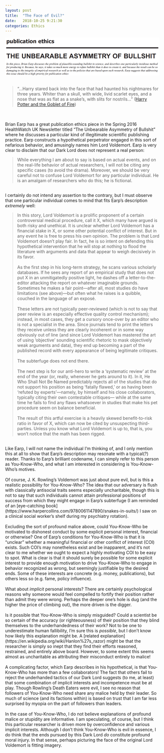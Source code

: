 ```yaml
---
layout: post
title:  "The Face of Evil?"
date:   2018-10-25 9:21:30
categories: Ethics
---
```

<img src="/images/Earp.png">
<br><br>
<blockquote>“…Harry stared back into the face that had haunted his nightmares for three years. Whiter than a skull, with wide, livid scarlet eyes, and a nose that was as flat as a snake’s, with slits for nostrils...” (<a href="https://www.pottermore.com/book-extract-long/the-dark-lord-rises">Harry Potter and the Goblet of Fire</a>)</blockquote>
<br><br>
Brian Earp has a great publication ethics piece in the Spring 2016 HealthWatch UK Newsletter titled “The Unbearable Asymmetry of Bullshit” where he discusses a particular kind of illegitimate scientific publishing practice. Earp constructs a hypothetical perpetrator engaged in this sort of nefarious behavior, and amusingly names him Lord Voldemort. Earp is very clear to disclaim that our Dark Lord does not represent a real person:
<br>
<blockquote>While everything I am about to say is based on actual events, and on the real-life behavior of actual researchers, I will not be citing any specific cases (to avoid the drama). Moreover, we should be very careful not to confuse Lord Voldemort for any particular individual. He is an amalgam of researchers who do this; he is fictional.</blockquote>
<br>
I certainly do not intend any assertion to the contrary, but I must observe that one particular individual comes to mind that fits Earp’s description <i>extremely</i> well:
<br>
<blockquote>In this story, Lord Voldemort is a prolific proponent of a certain controversial medical procedure, call it X, which many have argued is both risky and unethical. It is unclear whether Lord Voldemort has a financial stake in X, or some other potential conflict of interest. But in any event he is free to press his own opinion. The problem is that Lord Voldemort doesn’t play fair. In fact, he is so intent on defending this hypothetical intervention that he will stop at nothing to flood the literature with arguments and data that appear to weigh decisively in its favor. 
<br><br>
As the first step in his long-term strategy, he scans various scholarly databases. If he sees any report of an empirical study that does not put X in an unmitigatedly positive light, he dashes off a letter-to-the-editor attacking the report on whatever imaginable grounds. Sometimes he makes a fair point—after all, most studies do have limitations (see above)—but often what he raises is a quibble, couched in the language of an exposé.
<br><br>
These letters are not typically peer-reviewed (which is not to say that peer review is an especially effective quality control mechanism); instead, in most cases, they get a cursory once-over by an editor who is not a specialist in the area. Since journals tend to print the letters they receive unless they are clearly incoherent or in some way obviously out of line (and since Lord Voldemort has mastered the art of using ‘objective’ sounding scientific rhetoric to mask objectively weak arguments and data), they end up becoming a part of the published record with every appearance of being legitimate critiques.
<br><br>
The subterfuge does not end there.
<br><br>
The next step is for our anti-hero to write a ‘systematic review’ at the end of the year (or, really, whenever he gets around to it). In it, He Who Shall Not Be Named predictably rejects all of the studies that do not support his position as being ‘fatally flawed,’ or as having been ‘refuted by experts’—namely, by himself and his close collaborators, typically citing their own contestable critiques— while at the same time he fails to find any flaws whatsoever in studies that make his pet procedure seem on balance beneficial.
<br><br>
The result of this artful exercise is a heavily skewed benefit-to-risk ratio in favor of X, which can now be cited by unsuspecting third-parties. Unless you know what Lord Voldemort is up to, that is, you won’t notice that the math has been rigged.</blockquote>
<br>
Like Earp, I will not name the individual I’m thinking of, and I only mention this at all to show that Earp’s description may resonate with a typical(?) reader. Thanks to Earp’s brilliant codename, I can simply refer to this person as You-Know-Who, and what I am interested in considering is You-Know-Who’s motives.
<br><br>
Of course, J. K. Rowling’s Voldemort was just about pure evil, but is this a realistic possibility for You-Know-Who? The idea that our adversary is flush with classically antisocial traits seems especially uncharitable, though this is not to say that such individuals cannot attain professional positions of success from which they might engage in Earp’s subterfuge (I am reminded of an [eye-catching book](https://www.harpercollins.com/9780061147890/snakes-in-suits/) I saw on a clinical social worker’s shelf during my psychiatry rotation).
<br><br>
Excluding the sort of profound malice above, could You-Know-Who be motivated to dishonest conduct by some explicit personal interest, financial or otherwise? One of Earp’s conditions for You-Know-Who is that it is “unclear” whether a meaningful financial or other conflict of interest (COI) exists. Such COI’s may nonetheless exist and be inapparent, and it’s not clear to me whether we ought to expect a highly motivating COI to be easy to spot. What is clear is that it should surely be possible for some explicit interest to provide enough motivation to drive You-Know-Who to engage in behavior recognized as wrong, but seemingly justifiable by the desired ends. Some of these interests are concrete (e.g. money, publications), but others less so (e.g. fame, policy influence). 
<br><br>
What about <i>implicit</i> personal interests? There are certainly psychological reasons why someone would feel compelled to fortify their position rather than admit they were wrong. Perhaps the deeper one’s hole is dug (and the higher the price of climbing out), the more driven is the digger. 
<br><br>
Is it possible that You-Know-Who is simply misguided? Could a scientist be so certain of the accuracy (or righteousness) of their position that they blind themselves to the underhandedness of their work? Not to be one to underestimate human fallibility, I’m sure this is <i>possible</i>, but I don’t know how likely this explanation might be. A [related explanation](https://en.wikipedia.org/wiki/Hanlon%27s_razor) might be that the researcher is simply so inept that they find their efforts reasoned, restrained, and entirely above board. However, to some extent this seems almost as uncharitable as attributing their misconduct entirely to malice!
<br><br>
A complicating factor, which Earp describes in his hypothetical, is that You-Know-Who has more than a few collaborators! The fact that others fail to reject the underhanded tactics of our Dark Lord suggests (to me, at least) that some combination of implicit interests and incompetence must be at play. Though Rowling’s Death Eaters were evil, I see no reason that followers of You-Know-Who need share any malice held by their leader. So much of science (and its factions within) is based on trust that I am far less surprised by myopia on the part of followers than leaders.
<br><br>
In the case of You-Know-Who, I do not believe explanations of profound malice or stupidity are informative. I am speculating, of course, but I think this particular researcher is driven more by overconfidence and various implicit interests. Although I don’t think You-Know-Who is evil in essence, I do think that the ends pursued by this Dark Lord <i>do</i> constitute profound moral injury. In that sense, perhaps picturing the face of the original Lord Voldemort is fitting imagery.
